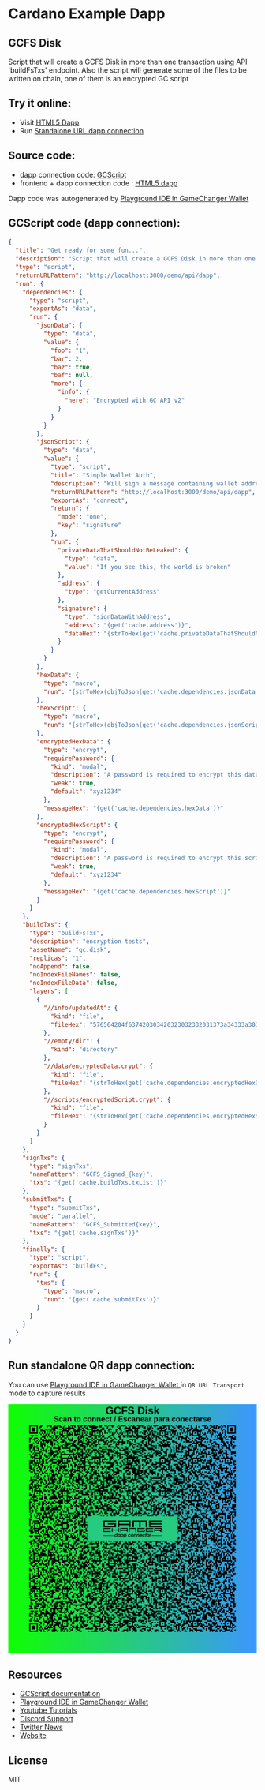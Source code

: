 
# Cardano Example Dapp

## **GCFS Disk**

Script that will create a GCFS Disk in more than one transaction using API 'buildFsTxs' endpoint. Also the script will generate some of the files to be written on chain, one of them is an encrypted GC script


## Try it online: 

-  Visit [HTML5 Dapp](https://raw.githubusercontent.com/GameChangerFinance/gamechanger.wallet/main/examples/GCFS%20Disk.html)
-  Run [Standalone URL dapp connection](https://beta-wallet.gamechanger.finance/api/2/run/1-H4sIAAAAAAAAA7VWTW_bOBD9K4QubgHDciwnAXzztps2i6AI1ilyKIqCFkcWa4rUklRs1fB_74xE2YrdtId2DciShsP5em-G2kVeegXRLHoHnlngomaZscyZAlhW6dFoFA0jAS61svTSaNRcNM_M59yzjVSKpbjPA-Ps3ZubBXsr3ZpJzQpjgZQ0MxofLNeOp2SCVU7qFZvf37LBspJK3LiHrRsw0KI0UvsRmytncCuw1m3rZQUaLPlpYjNZo5BJBY55w5bANlZ6D-SOpTmXetg4bhULJh3DUECnti49CIw1WMf8fF1SCQ7vFnxl9cd_7-45WrSUdO59OYtjZVKucuP8LBmPx7GAwsS8lLHgZUkbK9TdYb1KTAZ9SXD0fmoftqWxfo5rkeCeHzd-dUa_JclxU1B44qoCEmfGoPQCRUtuo9mE7t-imbcV0GMWzXSl1DCi8pO-1Jmhew70Hv19KMBG-pyqQDg8TaI9_oZNAC2-PwnhNJ2OQgtZlArYI1cKyTSvfH7GnUdC0smVRrYU4BxfAUuN9ggXcWLTbuVCWFwcBqY8lxLaZOF3cOoBgN41pEfUKcHCCMoH6YPiNdSULHrkuA7R_oBWaeUTEpIAe8BmWOSmUuKD8X_BHfA1iBdLGN1mrDYVc0AdIjFR4vLGWCWIp0tr1qDJUUi5Z2gF_k1lLWg_D2uodgyuhw7KKLJHhLlT7RmMdmjp1SDlaQ6jIB283hNguOk9bEnFeftg8PlVT_dXSQ9eo5WWTDlsT8hc8NSaju49-2b59cH8g9zre-p30ajrDDRP9hvjZ0T9PfOtuYODw6h4f5ZGWGo4818lLdxz5xC-BvG11IJiMYKrM_7PWRlUCeiwWxClg82GDyzQZYMV7VpbQMYrhdlG2_rbxSSZUoyhhQJcLyUXcBic53VWwf89s8PQ-HO5dbg1tMMZSEcKHii9rI6nzFnYITg6ljw43_SIc-A_8KJpt3Qk8Dxr6lEqmXIXhq8285LCiGYZVw5IcItBbW_wQKK97kcLLY2CXPEaLKp92kVxTFM6rkrEHcTc94pNBxy6o1tbicvrq8ur6WQ8za6Sa7wn44T-JwldCT5dJNcJT6ZJgv_j5BI1r6ficjoR-JbgNabixjEUpa9jIW3PGb7hKDS2blWIhfGBLhT8qGXHT8L74cx4hthpXw1Cv8Vxi4s7umyR_dNOD31OhPkcxudzwnQSRA-xPJ4u9IHzZYGLIL7s8GCgeem3p-O0Y-DIb--k86HvXLUspD_xc5ANu0On5JaOO_WC72YD5vGy9xB78JpJjebqX3yFhAY5foj4Z2GezNW-sy6B0H77_XfvCJYoUgoAAA)

## Source code:

- dapp connection code: [GCScript](GCFS%20Disk.gcscript)
- frontend + dapp connection code : [HTML5 dapp](GCFS%20Disk.html)

Dapp code was autogenerated by [Playground IDE in GameChanger Wallet ](https://beta-wallet.gamechanger.finance/playground)

## GCScript code (dapp connection):
```json
{
  "title": "Get ready for some fun...",
  "description": "Script that will create a GCFS Disk in more than one transaction using API 'buildFsTxs' endpoint. Also the script will generate some of the files to be written on chain, one of them is an encrypted GC script",
  "type": "script",
  "returnURLPattern": "http://localhost:3000/demo/api/dapp",
  "run": {
    "dependencies": {
      "type": "script",
      "exportAs": "data",
      "run": {
        "jsonData": {
          "type": "data",
          "value": {
            "foo": "1",
            "bar": 2,
            "baz": true,
            "baf": null,
            "more": {
              "info": {
                "here": "Encrypted with GC API v2"
              }
            }
          }
        },
        "jsonScript": {
          "type": "data",
          "value": {
            "type": "script",
            "title": "Simple Wallet Auth",
            "description": "Will sign a message containing wallet address, using wallet address to sign",
            "returnURLPattern": "http://localhost:3000/demo/api/dapp",
            "exportAs": "connect",
            "return": {
              "mode": "one",
              "key": "signature"
            },
            "run": {
              "privateDataThatShouldNotBeLeaked": {
                "type": "data",
                "value": "If you see this, the world is broken"
              },
              "address": {
                "type": "getCurrentAddress"
              },
              "signature": {
                "type": "signDataWithAddress",
                "address": "{get('cache.address')}",
                "dataHex": "{strToHex(get('cache.privateDataThatShouldNotBeLeaked'))}"
              }
            }
          }
        },
        "hexData": {
          "type": "macro",
          "run": "{strToHex(objToJson(get('cache.dependencies.jsonData')))}"
        },
        "hexScript": {
          "type": "macro",
          "run": "{strToHex(objToJson(get('cache.dependencies.jsonScript')))}"
        },
        "encryptedHexData": {
          "type": "encrypt",
          "requirePassword": {
            "kind": "modal",
            "description": "A password is required to encrypt this data",
            "weak": true,
            "default": "xyz1234"
          },
          "messageHex": "{get('cache.dependencies.hexData')}"
        },
        "encryptedHexScript": {
          "type": "encrypt",
          "requirePassword": {
            "kind": "modal",
            "description": "A password is required to encrypt this script",
            "weak": true,
            "default": "xyz1234"
          },
          "messageHex": "{get('cache.dependencies.hexScript')}"
        }
      }
    },
    "buildTxs": {
      "type": "buildFsTxs",
      "description": "encryption tests",
      "assetName": "gc.disk",
      "replicas": "1",
      "noAppend": false,
      "noIndexFileNames": false,
      "noIndexFileData": false,
      "layers": [
        {
          "//info/updatedAt": {
            "kind": "file",
            "fileHex": "576564204f637420303420323032332031373a34333a303520474d542d30333030"
          },
          "//empty/dir": {
            "kind": "directory"
          },
          "//data/encryptedData.crypt": {
            "kind": "file",
            "fileHex": "{strToHex(get('cache.dependencies.encryptedHexData'))}"
          },
          "//scripts/encryptedScript.crypt": {
            "kind": "file",
            "fileHex": "{strToHex(get('cache.dependencies.encryptedHexScript'))}"
          }
        }
      ]
    },
    "signTxs": {
      "type": "signTxs",
      "namePattern": "GCFS_Signed_{key}",
      "txs": "{get('cache.buildTxs.txList')}"
    },
    "submitTxs": {
      "type": "submitTxs",
      "mode": "parallel",
      "namePattern": "GCFS_Submitted{key}",
      "txs": "{get('cache.signTxs')}"
    },
    "finally": {
      "type": "script",
      "exportAs": "buildFs",
      "run": {
        "txs": {
          "type": "macro",
          "run": "{get('cache.submitTxs')}"
        }
      }
    }
  }
}
```

## Run standalone QR dapp connection: 

You can use [Playground IDE in GameChanger Wallet ](https://beta-wallet.gamechanger.finance/playground) in `QR URL Transport` mode to capture results

[![This GCScript/URL is too large! make it shorter uploading parts to GCFS. Unable to generate QR code](GCFS%20Disk.png)](https://beta-wallet.gamechanger.finance/api/2/run/1-H4sIAAAAAAAAA7VWTW_bOBD9K4QubgHDciwnAXzztps2i6AI1ilyKIqCFkcWa4rUklRs1fB_74xE2YrdtId2DciShsP5em-G2kVeegXRLHoHnlngomaZscyZAlhW6dFoFA0jAS61svTSaNRcNM_M59yzjVSKpbjPA-Ps3ZubBXsr3ZpJzQpjgZQ0MxofLNeOp2SCVU7qFZvf37LBspJK3LiHrRsw0KI0UvsRmytncCuw1m3rZQUaLPlpYjNZo5BJBY55w5bANlZ6D-SOpTmXetg4bhULJh3DUECnti49CIw1WMf8fF1SCQ7vFnxl9cd_7-45WrSUdO59OYtjZVKucuP8LBmPx7GAwsS8lLHgZUkbK9TdYb1KTAZ9SXD0fmoftqWxfo5rkeCeHzd-dUa_JclxU1B44qoCEmfGoPQCRUtuo9mE7t-imbcV0GMWzXSl1DCi8pO-1Jmhew70Hv19KMBG-pyqQDg8TaI9_oZNAC2-PwnhNJ2OQgtZlArYI1cKyTSvfH7GnUdC0smVRrYU4BxfAUuN9ggXcWLTbuVCWFwcBqY8lxLaZOF3cOoBgN41pEfUKcHCCMoH6YPiNdSULHrkuA7R_oBWaeUTEpIAe8BmWOSmUuKD8X_BHfA1iBdLGN1mrDYVc0AdIjFR4vLGWCWIp0tr1qDJUUi5Z2gF_k1lLWg_D2uodgyuhw7KKLJHhLlT7RmMdmjp1SDlaQ6jIB283hNguOk9bEnFeftg8PlVT_dXSQ9eo5WWTDlsT8hc8NSaju49-2b59cH8g9zre-p30ajrDDRP9hvjZ0T9PfOtuYODw6h4f5ZGWGo4818lLdxz5xC-BvG11IJiMYKrM_7PWRlUCeiwWxClg82GDyzQZYMV7VpbQMYrhdlG2_rbxSSZUoyhhQJcLyUXcBic53VWwf89s8PQ-HO5dbg1tMMZSEcKHii9rI6nzFnYITg6ljw43_SIc-A_8KJpt3Qk8Dxr6lEqmXIXhq8285LCiGYZVw5IcItBbW_wQKK97kcLLY2CXPEaLKp92kVxTFM6rkrEHcTc94pNBxy6o1tbicvrq8ur6WQ8za6Sa7wn44T-JwldCT5dJNcJT6ZJgv_j5BI1r6ficjoR-JbgNabixjEUpa9jIW3PGb7hKDS2blWIhfGBLhT8qGXHT8L74cx4hthpXw1Cv8Vxi4s7umyR_dNOD31OhPkcxudzwnQSRA-xPJ4u9IHzZYGLIL7s8GCgeem3p-O0Y-DIb--k86HvXLUspD_xc5ANu0On5JaOO_WC72YD5vGy9xB78JpJjebqX3yFhAY5foj4Z2GezNW-sy6B0H77_XfvCJYoUgoAAA)

## Resources
- [GCScript documentation](https://beta-wallet.gamechanger.finance/doc/api/v2/api.html)
- [Playground IDE in GameChanger Wallet ](https://beta-wallet.gamechanger.finance/playground)
- [Youtube Tutorials](https://www.youtube.com/@gamechanger.finance)
- [Discord Support](https://discord.gg/vpbfyRaDKG)
- [Twitter News](https://twitter.com/GameChangerOk)
- [Website](https://gamechanger.finance)

## License
MIT 
    
